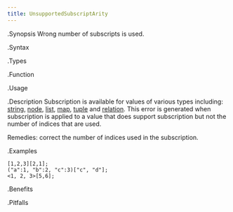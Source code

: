 ```yaml
---
title: UnsupportedSubscriptArity
---
```


.Synopsis
Wrong number of subscripts is used. 

.Syntax

.Types

.Function
       
.Usage

.Description
Subscription is available for values of various types including: 
[string]((Rascal:String-Subscription)), 
[node]((Rascal:Node-Subscription)),
[list]((Rascal:List-Subscription)), 
[map]((Rascal:Map-Subscription)), 
[tuple]((Rascal:Tuple-Subscription)) and 
[relation]((Rascal:Relation-Subscription)).
This error is generated when subscription is applied to a value that does support subscription but not the number
of indices that are used.

Remedies: correct the number of indices used in the subscription.

.Examples
```rascal-shell,error
[1,2,3][2,1];
("a":1, "b":2, "c":3)["c", "d"];
<1, 2, 3>[5,6];
```

.Benefits

.Pitfalls

